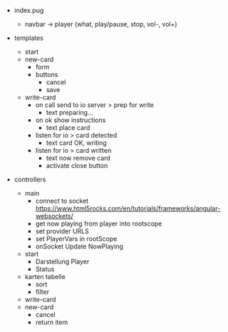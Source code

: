 * index.pug
	* navbar -> player (what, play/pause, stop, vol-, vol+)

* templates
	* start
	* new-card
		* form
		* buttons
			* cancel
			* save
	* write-card
		* on call send to io server > prep for write
			* text preparing...
		* on ok show instructions
			* text place card
		* listen for io > card detected
			* text card OK, writing
		* listen for io > card written
			* text now remove card
			* activate close button

* controllers
	* main
		* connect to socket https://www.html5rocks.com/en/tutorials/frameworks/angular-websockets/
		* get now playing from player into rootscope
		* set provider URLS
		* set PlayerVars in rootScope
		* onSocket Update NowPlaying
	* start
		* Darstellung Player
		* Status
	* karten tabelle
		* sort
		* filter
	* write-card
	* new-card
		* cancel
		* return item